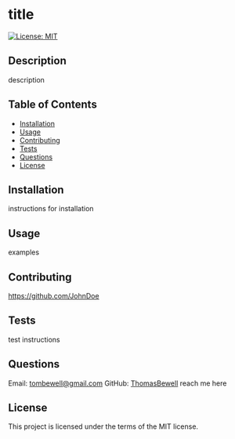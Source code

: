 # title
  [![License: MIT](https://img.shields.io/badge/License-MIT-yellow.svg)](https://opensource.org/licenses/MIT)

  ## Description
  description

  ## Table of Contents
  * [Installation](#installation)
  * [Usage](#usage)
  * [Contributing](#contributing)
  * [Tests](#tests)
  * [Questions](#questions)
  * [License](#license)
  
  ## Installation
  instructions for installation

  ## Usage
  examples

  ## Contributing
  https://github.com/JohnDoe

  ## Tests
  test instructions

  ## Questions
  Email: tombewell@gmail.com
  GitHub: [ThomasBewell](https://github.com/ThomasBewell)
  reach me here

  ## License
  This project is licensed under the terms of the MIT license.
